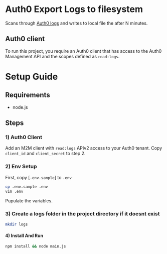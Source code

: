 # Auth0 Export Logs to filesystem

Scans through [Auth0 logs](https://auth0.com/docs/logs) and writes to local file the after N minutes.

## Auth0 client

To run this project, you require an Auth0 client that has access to the Auth0 Management API and the scopes defined as `read:logs`.

# Setup Guide

## Requirements

* node.js

## Steps

### 1) Auth0 Client
Add an M2M client with `read:logs` APIv2 access to your Auth0 tenant. Copy `client_id` and `client_secret` to step 2.

### 2) Env Setup
First, copy [`.env.sample`] to `.env` 

```bash
cp .env.sample .env
vim .env
```
Pupulate the variables.

### 3) Create a logs folder in the project directory if it doesnt exist

```bash
mkdir logs
```

#### 4) Install And Run

```bash
npm install && node main.js
```
